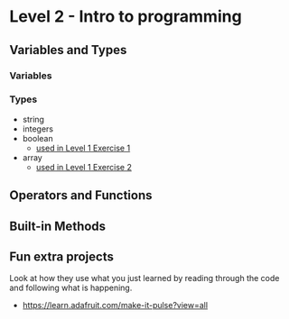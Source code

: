 # Level 2 - Intro to programming

## Variables and Types

### Variables

### Types
- string
- integers
- boolean
  + [used in Level 1 Exercise 1](https://github.com/mimiflynn/cpx-training/blob/master/Level%201%20-%20Intro%20to%20CPX/1-blink/main.py)
- array
  + [used in Level 1 Exercise 2](https://github.com/mimiflynn/cpx-training/blob/master/Level%201%20-%20Intro%20to%20CPX/2-lights/main.py)

## Operators and Functions

## Built-in Methods

## Fun extra projects

Look at how they use what you just learned by reading through the code and following what is happening.

- https://learn.adafruit.com/make-it-pulse?view=all
